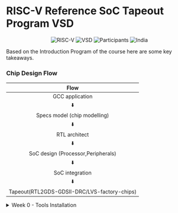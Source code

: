 #  RISC-V Reference SoC Tapeout Program VSD

<div align="center">

![RISC-V](https://img.shields.io/badge/RISC--V-SoC%20Tapeout-blue?style=for-the-badge&logo=riscv)
![VSD](https://img.shields.io/badge/VSD-Program-orange?style=for-the-badge)
![Participants](https://img.shields.io/badge/Participants-3500+-success?style=for-the-badge)
![India](https://img.shields.io/badge/Made%20in-India-saffron?style=for-the-badge&logo=data:image/svg+xml;base64,PHN2ZyB3aWR0aD0iMjQiIGhlaWdodD0iMjQiIHZpZXdCb3g9IjAgMCAyNCAyNCIgZmlsbD0ibm9uZSIgeG1sbnM9Imh0dHA6Ly93d3cudzMub3JnLzIwMDAvc3ZnIj4KPHJlY3Qgd2lkdGg9IjI0IiBoZWlnaHQ9IjgiIGZpbGw9IiNGRjk5MzMiLz4KPHJlY3QgeT0iOCIgd2lkdGg9IjI0IiBoZWlnaHQ9IjgiIGZpbGw9IiNGRkZGRkYiLz4KPHJlY3QgeT0iMTYiIHdpZHRoPSIyNCIgaGVpZ2h0PSI4IiBmaWxsPSIjMTM4ODA4Ii8+Cjwvc3ZnPgo=)

</div>
Based on the Introduction Program of the course here are some key takeaways.

### Chip Design Flow
<div align="center">
	
| Flow |
| :---: |
| GCC application |
| ⬇️ |
| Specs model (chip modelling) |
| ⬇️ |
| RTL architect |
| ⬇️ |
| SoC design (Processor,Peripherals) |
| ⬇️ |
| SoC integration |
| ⬇️ |
| Tapeout(RTL2GDS-GDSII-DRC/LVS-factory-chips) |

</div>
<details>
	<summary>Week 0 - Tools Installation </summary>
	
# Week 0 - Tools Installation
## Yosys
Purpose : To translate your abstract Verilog code into a physical circuit.(Sysnthesize your verilog file to gate level circuit)
```
$ git clone https://github.com/YosysHQ/yosys.git
$ cd yosys 
$ sudo apt install make (If make is not installed please install it) 
$ sudo apt-get install build-essential clang bison flex \
    libreadline-dev gawk tcl-dev libffi-dev git \
    graphviz xdot pkg-config python3 libboost-system-dev \
    libboost-python-dev libboost-filesystem-dev zlib1g-dev
$ make 
$ sudo make install
```
<img width="600" alt="yosys" src="https://github.com/mvbc-22/RISC-V_tapeout_program/blob/main/images/yosys.png">

## Iverilog
Purpose : To check if your RTL (Register Transfer Level) code Verilog code works logically .
```
$ sudo apt-get install iverilog
```
<img width="600" alt="iverilog" src="https://github.com/mvbc-22/RISC-V_tapeout_program/blob/main/images/iverilog.png">

## GTKWave
Purpose : To visualize and debug the simulation results.
```
$ sudo apt update
$ sudo apt install gtkwave
```

<img width="1000" alt="gtkwave" src="https://github.com/mvbc-22/RISC-V_tapeout_program/blob/main/images/gtkwave.png">

